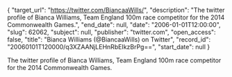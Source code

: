 {
  "target_url": "https://twitter.com/BiancaaWills/", 
  "description": "The twitter profile of Bianca Williams, Team England 100m race competitor for the 2014 Commonwealth Games.", 
  "end_date": null, 
  "date": "2006-01-01T12:00:00", 
  "slug": 62062, 
  "subject": null, 
  "publisher": "twitter.com", 
  "open_access": false, 
  "title": "Bianca Williams (@BiancaaWills) on Twitter", 
  "record_id": "20060101T120000/q3XZAANjLEHnRbEIkzBrPg==", 
  "start_date": null
}

The twitter profile of Bianca Williams, Team England 100m race competitor for the 2014 Commonwealth Games.